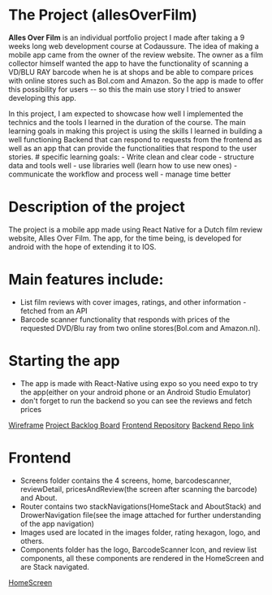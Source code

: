 # The Project (allesOverFilm)

**Alles Over Film** is an individual portfolio project I made after taking a 9 weeks long web development course at Codaussure. The idea of making a mobile app came from the owner of the review website. The owner as a film collector himself wanted the app to have the functionality of scanning a VD/BLU RAY barcode when he is at shops and be able to compare prices with online stores such as Bol.com and Amazon. So the app is made to offer this possibility for users -- so this the main use story I tried to answer developing this app.


In this project, I am expected to showcase how well I implemented the technics and the tools I learned in the duration of the course. The main learning goals in making this project is using the skills I learned in building a well functioning Backend that can respond to requests from the frontend as well as an app that can provide the functionalities that respond to the user stories.
     # specific learning goals:
      - Write clean and clear code
      - structure data and tools well
      - use libraries well (learn how to use new ones)
      - communicate the workflow and process well
      - manage time better

# Description of the project

The project is a mobile app made using React Native for a Dutch film review website, Alles Over Film. The app, for the time being, is developed for android with the hope of extending it to IOS.

# Main features include:

- List film reviews with cover images, ratings, and other information - fetched from an API
- Barcode scanner functionality that responds with prices of the requested DVD/Blu ray from two online stores(Bol.com and Amazon.nl).

# Starting the app
- The app is made with React-Native using expo so you need expo to try the app(either on your android phone or an Android Studio Emulator)
- don't forget to run the backend so you can see the reviews and fetch prices


[Wireframe](https://wireframepro.mockflow.com/view/Md2d08ab918f422cca921b71e9b4819201595324219253#/page/755fbc03bf244d50a6bc91b5da42b9e7)
[Project Backlog Board](https://github.com/users/Emnetdegafe/projects/1)
[Frontend Repository](https://github.com/Emnetdegafe/allesOverFilm-client)
[Backend Repo link](https://github.com/Emnetdegafe/allesOverFilm-backend)


# Frontend
- Screens folder contains the 4 screens, home, barcodescanner, reviewDetail, pricesAndReview(the screen after scanning the barcode) and About.
- Router contains two stackNavigations(HomeStack and AboutStack) and DrowerNavigation file(see the image attached for further understanding of the app navigation)
- Images used are located in the images folder, rating hexagon, logo, and others.
- Components folder has the logo, BarcodeScanner Icon, and review list components, all these components are rendered in the HomeScreen and are Stack navigated.


[HomeScreen](images/logo.png)





